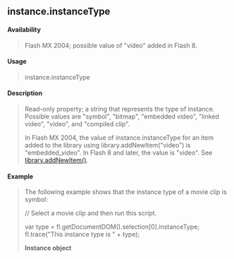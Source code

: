 ## instance.instanceType

#### Availability

> Flash MX 2004; possible value of "video" added in Flash 8.

#### Usage

> instance.instanceType

#### Description

> Read-only property; a string that represents the type of instance. Possible values are "symbol", "bitmap", "embedded video", "linked video", "video", and "compiled clip".
>
> In Flash MX 2004, the value of instance.instanceType for an item added to the library using library.addNewItem("video") is "embedded\_video". In Flash 8 and later, the value is "video". See [library.addNewItem()](#_bookmark697).

#### Example

> The following example shows that the instance type of a movie clip is symbol:
>
> // Select a movie clip and then run this script.
>
> var type = fl.getDocumentDOM().selection\[0\].instanceType; fl.trace("This instance type is " + type);
>
> **Instance object**
